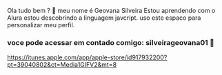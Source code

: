 Ola tudo bem ? 👋
meu nome é Geovana Silveira
Estou aprendendo com o Alura 
estou descobrindo a linguagem javcript.
uso este espaco para personalizar meu perfil.
### voce pode acessar em contado comigo: silveirageovana01 📧
![]()https://itunes.apple.com/app/apple-store/id917932200?pt=39040802&ct=Media1GIFV2&mt=8








